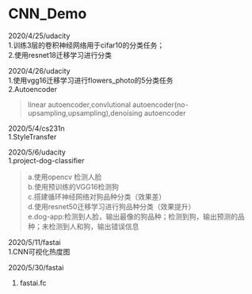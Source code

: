 # CNN_Demo
2020/4/25/udacity   
1.训练3层的卷积神经网络用于cifar10的分类任务；    
2.使用resnet18迁移学习进行分类

2020/4/26/udacity     
1.使用vgg16迁移学习进行flowers_photo的5分类任务     
2.Autoencoder     
> linear autoencoder,convlutional autoencoder(no-upsampling,upsampling),denoising autoencoder

2020/5/4/cs231n             
1.StyleTransfer      

2020/5/6/udacity           
1.project-dog-classifier       
> a.使用opencv 检测人脸       
> b.使用预训练的VGG16检测狗         
> c.搭建循环神经网络对狗品种分类（效果差）           
> d.使用resnet50迁移学习进行狗品种分类（效果提升）               
> e.dog-app:检测到人脸，输出最像的狗品种；检测到狗，输出预测的品种；未检测到人和狗，输出错误信息                                 

2020/5/11/fastai              
1.CNN可视化热度图                 

2020/5/30/fastai       
1. fastai.fc       
